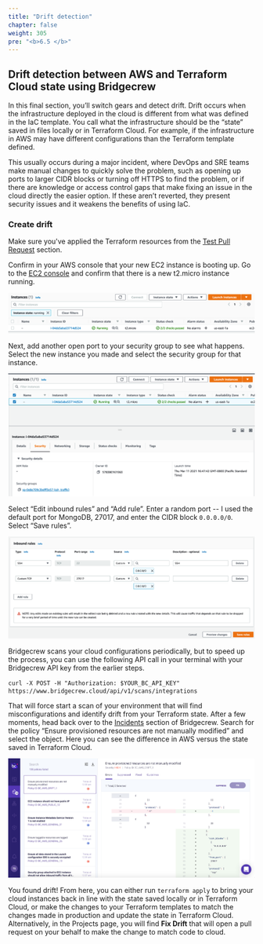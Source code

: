 ```yaml
---
title: "Drift detection"
chapter: false
weight: 305
pre: "<b>6.5 </b>"
---
```


## Drift detection between AWS and Terraform Cloud state using Bridgecrew

In this final section, you’ll switch gears and detect drift. Drift occurs when the infrastructure deployed in the cloud is different from what was defined in the IaC template. You call what the infrastructure should be the “state” saved in files locally or in Terraform Cloud. For example, if the infrastructure in AWS may have different configurations than the Terraform template defined.

This usually occurs during a major incident, where DevOps and SRE teams make manual changes to quickly solve the problem, such as opening up ports to larger CIDR blocks or turning off HTTPS to find the problem, or if there are knowledge or access control gaps that make fixing an issue in the cloud directly the easier option. If these aren’t reverted, they present security issues and it weakens the benefits of using IaC.

### Create drift

Make sure you've applied the Terraform resources from the [Test Pull Request](https://workshop.bridgecrew.io/terraform/40_module_two/2005_kickoff_pr.html) section.

Confirm in your AWS console that your new EC2 instance is booting up. Go to the [EC2 console](https://console.aws.amazon.com/ec2) and confirm that there is a new t2.micro instance running.

![AWS EC2 console](images/new_ec2.png "AWS EC2 console")

Next, add another open port to your security group to see what happens. Select the new instance you made and select the security group for that instance.

![EC2 Security Group](images/tfc_security_group.png "EC2 Security Group")

Select “Edit inbound rules” and “Add rule”. Enter a random port -- I used the default port for MongoDB, 27017, and enter the CIDR block `0.0.0.0/0`. Select “Save rules”.

![Update security group](images/ec2_sg_update.png "Update security group")

Bridgecrew scans your cloud configurations periodically, but to speed up the process, you can use the following API call in your terminal with your Bridgecrew API key from the earlier steps.

```
curl -X POST -H "Authorization: $YOUR_BC_API_KEY" https://www.bridgecrew.cloud/api/v1/scans/integrations
```

That will force start a scan of your environment that will find misconfigurations and identify drift from your Terraform state. After a few moments, head back over to the [Incidents](https://www.bridgecrew.cloud/incidents) section of Bridgecrew. Search for the policy “Ensure provisioned resources are not manually modified” and select the object. Here you can see the difference in AWS versus the state saved in Terraform Cloud.

![Drift alert in Bridgecrew](images/bc_drift_alert.png "Drift alert in Bridgecrew")

You found drift! From here, you can either run `terraform apply` to bring your cloud instances back in line with the state saved locally or in Terraform Cloud, or make the changes to your Terraform templates to match the changes made in production and update the state in Terraform Cloud. Alternatively, in the Projects page, you will find **Fix Drift** that will open a pull request on your behalf to make the change to match code to cloud.